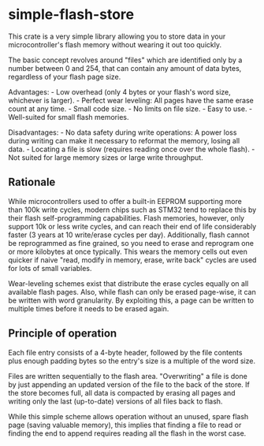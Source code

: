 simple-flash-store
==================

This crate is a very simple library allowing you to store data in your microcontroller's
flash memory without wearing it out too quickly.

The basic concept revolves around "files" which are identified only by a number between 0
and 254, that can contain any amount of data bytes, regardless of your flash page size.

Advantages:
	- Low overhead (only 4 bytes or your flash's word size, whichever is larger).
	- Perfect wear leveling: All pages have the same erase count at any time.
	- Small code size.
	- No limits on file size.
	- Easy to use.
	- Well-suited for small flash memories.

Disadvantages:
	- No data safety during write operations: A power loss during writing can make it necessary
	  to reformat the memory, losing all data.
	- Locating a file is slow (requires reading once over the whole flash).
	- Not suited for large memory sizes or large write throughput.

Rationale
---------

While microcontrollers used to offer a built-in EEPROM supporting more than 100k write cycles,
modern chips such as STM32 tend to replace this by their flash self-programming capabilities.
Flash memories, however, only support 10k or less write cycles, and can reach their end of life
considerably faster (3 years at 10 write/erase cycles per day). Additionally, flash cannot be
reprogrammed as fine grained, so you need to erase and reprogram one or more kilobytes at once
typically. This wears the memory cells out even quicker if naive "read, modify in memory, erase,
write back" cycles are used for lots of small variables.

Wear-leveling schemes exist that distribute the erase cycles equally on all available flash pages.
Also, while flash can only be erased page-wise, it can be written with word granularity. By
exploiting this, a page can be written to multiple times before it needs to be erased again.

Principle of operation
----------------------

Each file entry consists of a 4-byte header, followed by the file contents plus enough padding
bytes so the entry's size is a multiple of the word size.

Files are written sequentially to the flash area. "Overwriting" a file is done by just appending
an updated version of the file to the back of the store. If the store becomes full, all data is
compacted by erasing all pages and writing only the last (up-to-date) versions of all files back
to flash.

While this simple scheme allows operation without an unused, spare flash page (saving valuable
memory), this implies that finding a file to read or finding the end to append requires reading
all the flash in the worst case.
